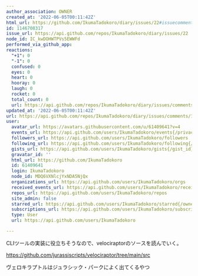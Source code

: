 ```yaml
---
author_association: OWNER
created_at: '2022-06-05T00:11:42Z'
html_url: https://github.com/IkumaTadokoro/diary/issues/22#issuecomment-1146708317
id: 1146708317
issue_url: https://api.github.com/repos/IkumaTadokoro/diary/issues/22
node_id: IC_kwDOHWTPVs5EWWFd
performed_via_github_app: 
reactions:
  "+1": 0
  "-1": 0
  confused: 0
  eyes: 0
  heart: 0
  hooray: 0
  laugh: 0
  rocket: 0
  total_count: 0
  url: https://api.github.com/repos/IkumaTadokoro/diary/issues/comments/1146708317/reactions
updated_at: '2022-06-05T00:11:42Z'
url: https://api.github.com/repos/IkumaTadokoro/diary/issues/comments/1146708317
user:
  avatar_url: https://avatars.githubusercontent.com/u/61409641?v=4
  events_url: https://api.github.com/users/IkumaTadokoro/events{/privacy}
  followers_url: https://api.github.com/users/IkumaTadokoro/followers
  following_url: https://api.github.com/users/IkumaTadokoro/following{/other_user}
  gists_url: https://api.github.com/users/IkumaTadokoro/gists{/gist_id}
  gravatar_id: ''
  html_url: https://github.com/IkumaTadokoro
  id: 61409641
  login: IkumaTadokoro
  node_id: MDQ6VXNlcjYxNDA5NjQx
  organizations_url: https://api.github.com/users/IkumaTadokoro/orgs
  received_events_url: https://api.github.com/users/IkumaTadokoro/received_events
  repos_url: https://api.github.com/users/IkumaTadokoro/repos
  site_admin: false
  starred_url: https://api.github.com/users/IkumaTadokoro/starred{/owner}{/repo}
  subscriptions_url: https://api.github.com/users/IkumaTadokoro/subscriptions
  type: User
  url: https://api.github.com/users/IkumaTadokoro

---
```

CLIツールの実装に役立ちそうなので、velociraptorのソースを読んでいく。

https://github.com/jurassiscripts/velociraptor/tree/main/src

ヴェロキラプトルはジュラシック・パークによく出てくるやつ
